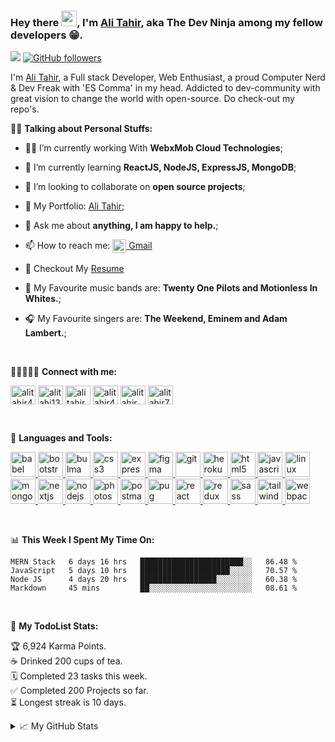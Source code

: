 ### Hey there <img src="https://media.giphy.com/media/hvRJCLFzcasrR4ia7z/giphy.gif" width="25px">, I'm [Ali Tahir](https://alitahir.netlify.app/), aka The Dev Ninja among my fellow developers 😁.

![](https://visitor-badge.glitch.me/badge?page_id=Ali-Tahir4024) [![GitHub followers](https://img.shields.io/github/followers/Ali-Tahir4024.svg?style=social&label=Follow)](https://github.com/Ali-Tahir4024)

I'm [Ali Tahir](https://alitahir.netlify.app/), a Full stack Developer, Web Enthusiast, a proud Computer Nerd & Dev Freak with 'ES Comma' in my head. Addicted to dev-community with great vision to change the world with open-source. Do check-out my repo's.

💁‍♂️ **Talking about Personal Stuffs:**

- 👨‍💻 I’m currently working With **WebxMob Cloud Technologies**;

- 🌱 I’m currently learning **ReactJS, NodeJS, ExpressJS, MongoDB**;

- 👯 I’m looking to collaborate on **open source projects**;

- 🔗 My Portfolio: [Ali Tahir](https://alitahir.netlify.app/);

- 💬 Ask me about **anything, I am happy to help.**;

- 📫 How to reach me: <a href="mailto:alitahir4024@gmail.com"><img align="center" alt="Ali's Gmail" width="22px" src="https://cdn.jsdelivr.net/npm/simple-icons@v3/icons/gmail.svg" /> Gmail </a>

- 📝 Checkout My [Resume](https://drive.google.com/file/d/1jt5sJYPXBDHqIGNPRKTPGOi6lUpCWb_t/view?usp=sharing)

- 🎸 My Favourite music bands are: **Twenty One Pilots and Motionless In Whites.**;

- 🎧 My Favourite singers are: **The Weekend, Eminem and Adam Lambert.**;

<br/>

🧑🏻‍🤝‍🧑🏻 **Connect with me:**
<br/>
<p align="left">
<a href="https://linkedin.com/in/alitahir4024" target="blank"><img align="center" src="https://cdn.jsdelivr.net/npm/simple-icons@3.0.1/icons/linkedin.svg" alt="alitahir4024" height="30" width="40" /></a>
<a href="https://twitter.com/alitahi13852575" target="blank"><img align="center" src="https://cdn.jsdelivr.net/npm/simple-icons@3.0.1/icons/twitter.svg" alt="alitahi13852575" height="30" width="40" /></a>
<a href="https://fb.com/ali tahir" target="blank"><img align="center" src="https://cdn.jsdelivr.net/npm/simple-icons@3.0.1/icons/facebook.svg" alt="ali tahir" height="30" width="40" /></a>
<a href="https://instagram.com/alitahir4024" target="blank"><img align="center" src="https://cdn.jsdelivr.net/npm/simple-icons@3.0.1/icons/instagram.svg" alt="alitahir4024" height="30" width="40" /></a>
<a href="https://dribbble.com/alitahir" target="blank"><img align="center" src="https://cdn.jsdelivr.net/npm/simple-icons@3.0.1/icons/dribbble.svg" alt="alitahir" height="30" width="40" /></a>
<a href="https://www.behance.net/alitahir7" target="blank"><img align="center" src="https://cdn.jsdelivr.net/npm/simple-icons@3.0.1/icons/behance.svg" alt="alitahir7" height="30" width="40" /></a>
</p>

<br/>

🔧 **Languages and Tools:**
<br/>
<p align="left"> <a href="https://babeljs.io/" target="_blank"> <img src="https://www.vectorlogo.zone/logos/babeljs/babeljs-icon.svg" alt="babel" width="40" height="40"/> </a> <a href="https://getbootstrap.com" target="_blank"> <img src="https://devicons.github.io/devicon/devicon.git/icons/bootstrap/bootstrap-plain.svg" alt="bootstrap" width="40" height="40"/> </a> <a href="https://bulma.io/" target="_blank"> <img src="https://raw.githubusercontent.com/gilbarbara/logos/804dc257b59e144eaca5bc6ffd16949752c6f789/logos/bulma.svg" alt="bulma" width="40" height="40"/> </a> <a href="https://www.w3schools.com/css/" target="_blank"> <img src="https://devicons.github.io/devicon/devicon.git/icons/css3/css3-original-wordmark.svg" alt="css3" width="40" height="40"/> </a> <a href="https://expressjs.com" target="_blank"> <img src="https://devicons.github.io/devicon/devicon.git/icons/express/express-original-wordmark.svg" alt="express" width="40" height="40"/> </a> <a href="https://www.figma.com/" target="_blank"> <img src="https://www.vectorlogo.zone/logos/figma/figma-icon.svg" alt="figma" width="40" height="40"/> </a> <a href="https://git-scm.com/" target="_blank"> <img src="https://www.vectorlogo.zone/logos/git-scm/git-scm-icon.svg" alt="git" width="40" height="40"/> </a> <a href="https://heroku.com" target="_blank"> <img src="https://www.vectorlogo.zone/logos/heroku/heroku-icon.svg" alt="heroku" width="40" height="40"/> </a> <a href="https://www.w3.org/html/" target="_blank"> <img src="https://devicons.github.io/devicon/devicon.git/icons/html5/html5-original-wordmark.svg" alt="html5" width="40" height="40"/> </a> <a href="https://developer.mozilla.org/en-US/docs/Web/JavaScript" target="_blank"> <img src="https://devicons.github.io/devicon/devicon.git/icons/javascript/javascript-original.svg" alt="javascript" width="40" height="40"/> </a> <a href="https://www.linux.org/" target="_blank"> <img src="https://devicons.github.io/devicon/devicon.git/icons/linux/linux-original.svg" alt="linux" width="40" height="40"/> </a> <a href="https://www.mongodb.com/" target="_blank"> <img src="https://devicons.github.io/devicon/devicon.git/icons/mongodb/mongodb-original-wordmark.svg" alt="mongodb" width="40" height="40"/> </a> <a href="https://nextjs.org/" target="_blank"> <img src="https://cdn.worldvectorlogo.com/logos/nextjs-3.svg" alt="nextjs" width="40" height="40"/> </a> <a href="https://nodejs.org" target="_blank"> <img src="https://devicons.github.io/devicon/devicon.git/icons/nodejs/nodejs-original-wordmark.svg" alt="nodejs" width="40" height="40"/> </a> <a href="https://www.photoshop.com/en" target="_blank"> <img src="https://devicons.github.io/devicon/devicon.git/icons/photoshop/photoshop-plain.svg" alt="photoshop" width="40" height="40"/> </a> <a href="https://postman.com" target="_blank"> <img src="https://www.vectorlogo.zone/logos/getpostman/getpostman-icon.svg" alt="postman" width="40" height="40"/> </a> <a href="https://pugjs.org" target="_blank"> <img src="https://cdn.worldvectorlogo.com/logos/pug.svg" alt="pug" width="40" height="40"/> </a> <a href="https://reactjs.org/" target="_blank"> <img src="https://devicons.github.io/devicon/devicon.git/icons/react/react-original-wordmark.svg" alt="react" width="40" height="40"/> </a> <a href="https://redux.js.org" target="_blank"> <img src="https://devicons.github.io/devicon/devicon.git/icons/redux/redux-original.svg" alt="redux" width="40" height="40"/> </a> <a href="https://sass-lang.com" target="_blank"> <img src="https://devicons.github.io/devicon/devicon.git/icons/sass/sass-original.svg" alt="sass" width="40" height="40"/> </a> <a href="https://tailwindcss.com/" target="_blank"> <img src="https://www.vectorlogo.zone/logos/tailwindcss/tailwindcss-icon.svg" alt="tailwind" width="40" height="40"/> </a> <a href="https://webpack.js.org" target="_blank"> <img src="https://devicons.github.io/devicon/devicon.git/icons/webpack/webpack-original.svg" alt="webpack" width="40" height="40"/> </a> </p>

<br/>

📊 **This Week I Spent My Time On:**

<!--START_SECTION:waka-->

```text
MERN Stack   6 days 16 hrs   ███████████████████████░░   86.48 %
JavaScript   5 days 10 hrs   ████████████████████░░░░░   70.57 %
Node JS      4 days 20 hrs   █████████████████░░░░░░░░   60.38 %
Markdown     45 mins         ██░░░░░░░░░░░░░░░░░░░░░░░   08.61 %
```

<!--END_SECTION:waka-->

<br/>

🚧 **My TodoList Stats:**

<!-- TODO-IST:START -->

🏆 6,924 Karma Points.  
☕️ Drinked 200 cups of tea.     
🗓 Completed 23 tasks this week.    
✅ Completed 200 Projects so far.     
⏳ Longest streak is 10 days.    

<!-- TODO-IST:END -->

<details>
<summary>📈 My GitHub Stats</summary>

<br/>

NOTE: Top languages does not indicate my skill level or something like that, it's a github metric of which languages I have the most code on github.

<p>&nbsp;<img align="center" src="https://github-readme-stats.vercel.app/api?username=ali-tahir4024&show_icons=true&locale=en" alt="ali-tahir4024" /></p>

<p><img align="left" src="https://github-readme-stats.vercel.app/api/top-langs?username=ali-tahir4024&show_icons=true&locale=en&layout=compact" alt="ali-tahir4024" /></p>

</details>
